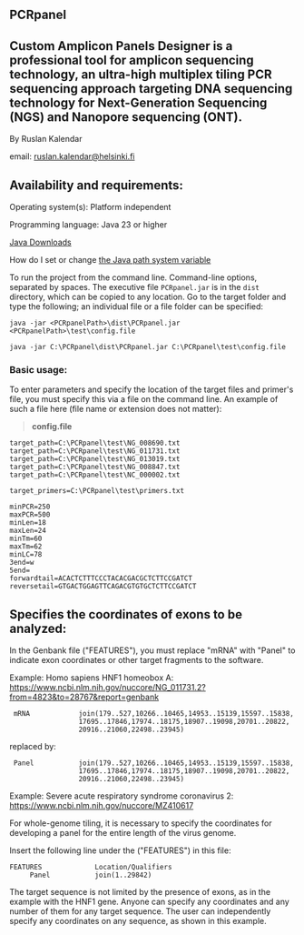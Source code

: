 ## PCRpanel 
## Custom Amplicon Panels Designer is a professional tool for amplicon sequencing technology, an ultra-high multiplex tiling PCR sequencing approach targeting DNA sequencing technology for Next-Generation Sequencing (NGS) and Nanopore sequencing (ONT).

By Ruslan Kalendar 

email: ruslan.kalendar@helsinki.fi

## Availability and requirements:

Operating system(s): Platform independent

Programming language: Java 23 or higher

[Java Downloads](https://www.oracle.com/java/technologies/downloads/)


How do I set or change [the Java path system variable](https://www.java.com/en/download/help/path.html)



To run the project from the command line. Command-line options, separated by spaces. 
The executive file ```PCRpanel.jar``` is in the ```dist``` directory, which can be copied to any location. 
Go to the target folder and type the following; an individual file or a file folder can be specified:

```
java -jar <PCRpanelPath>\dist\PCRpanel.jar <PCRpanelPath>\test\config.file

java -jar C:\PCRpanel\dist\PCRpanel.jar C:\PCRpanel\test\config.file 
```

### Basic usage: 
To enter parameters and specify the location of the target files and primer's file, you must specify this via a file on the command line. An example of such a file here (file name or extension does not matter):

> **config.file**
```
target_path=C:\PCRpanel\test\NG_008690.txt
target_path=C:\PCRpanel\test\NG_011731.txt
target_path=C:\PCRpanel\test\NG_013019.txt
target_path=C:\PCRpanel\test\NG_008847.txt
target_path=C:\PCRpanel\test\NC_000002.txt

target_primers=C:\PCRpanel\test\primers.txt

minPCR=250
maxPCR=500
minLen=18
maxLen=24
minTm=60
maxTm=62
minLC=78
3end=w
5end=
forwardtail=ACACTCTTTCCCTACACGACGCTCTTCCGATCT
reversetail=GTGACTGGAGTTCAGACGTGTGCTCTTCCGATCT

```
## Specifies the coordinates of exons to be analyzed:
In the Genbank file ("FEATURES"), you must replace "mRNA" with "Panel" to indicate exon coordinates or other target fragments to the software.

Example: Homo sapiens HNF1 homeobox A: 
https://www.ncbi.nlm.nih.gov/nuccore/NG_011731.2?from=4823&to=28767&report=genbank

     mRNA            join(179..527,10266..10465,14953..15139,15597..15838,
                     17695..17846,17974..18175,18907..19098,20701..20822,
                     20916..21060,22498..23945)

replaced by:

     Panel           join(179..527,10266..10465,14953..15139,15597..15838,
                     17695..17846,17974..18175,18907..19098,20701..20822,
                     20916..21060,22498..23945)


Example: Severe acute respiratory syndrome coronavirus 2: 
https://www.ncbi.nlm.nih.gov/nuccore/MZ410617

For whole-genome tiling, it is necessary to specify the coordinates for developing a panel for the entire length of the virus genome. 

Insert the following line under the ("FEATURES") in this file:

```
FEATURES             Location/Qualifiers
     Panel           join(1..29842)
```    

The target sequence is not limited by the presence of exons, as in the example with the HNF1 gene. Anyone can specify any coordinates and any number of them for any target sequence. The user can independently specify any coordinates on any sequence, as shown in this example. 

